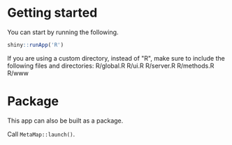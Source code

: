 Getting started
===============
You can start by running the following.

```r
shiny::runApp('R')
```
If you are using a custom directory, instead of "R", make sure to include the following files and directories:
R/global.R
R/ui.R
R/server.R
R/methods.R
R/www

Package
=======

This app can also be built as a package.

Call `MetaMap::launch()`.

